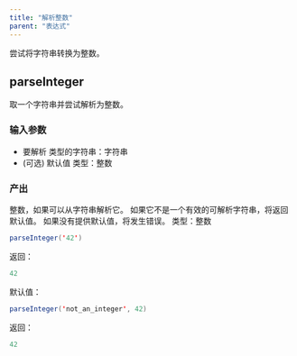 ```yaml
---
title: "解析整数"
parent: "表达式"
---
```



尝试将字符串转换为整数。

## parseInteger

取一个字符串并尝试解析为整数。

### 输入参数

*   要解析 类型的字符串：字符串
*   (可选) 默认值 类型：整数

### 产出

整数，如果可以从字符串解析它。 如果它不是一个有效的可解析字符串，将返回默认值。 如果没有提供默认值，将发生错误。 类型：整数

```java
parseInteger('42')
```

返回：

```java
42
```

默认值：

```java
parseInteger('not_an_integer', 42)
```

返回：

```java
42
```
